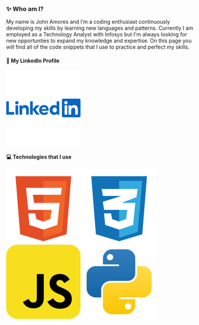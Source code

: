 ### ✨ Who am I?
My name is John Amores and I’m a coding enthusiast continuously developing my skills by learning new languages and patterns. Currently I am employed as a Technology Analyst with Infosys but I'm always looking for new opportunties to expand my knowledge and expertise. On this page you will find all of the code snippets that I use to practice and perfect my skills. 

#### 🔗 My LinkedIn Profile
[![LinkedIn](/Assets/LinkedIn.svg)](https://www.linkedin.com/in/john-amores/)

#### 💻 Technologies that I use
![HTML5](/Assets/HTML.svg) ![CSS3](/Assets/CSS.svg) ![JavaScript](/Assets/JavaScript.svg)  ![Python](/Assets/Python.svg)
